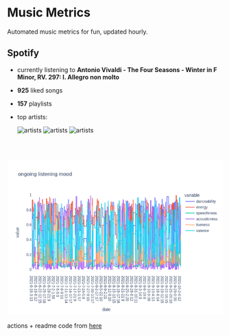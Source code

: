 # Music Metrics

Automated music metrics for fun, updated hourly.

## Spotify

- currently listening to **Antonio Vivaldi - The Four Seasons - Winter in F Minor, RV. 297: I. Allegro non molto**

- **925** liked songs
- **157** playlists

- top artists: 

    ![artists](https://i.scdn.co/image/ab6761610000f178f9b1521167f731d99bd51a07) ![artists](https://i.scdn.co/image/ab6761610000f178489a895e62d62ab71f50775f) ![artists](https://i.scdn.co/image/ab6761610000f178901b700b32a9996a37258995)

<br></br>

<!-- ## Audio features for currently playing

![feature spread](figures/auto.png) -->

![ongoing features](figures/timeseries.png)

actions + readme code from [here](https://github.com/gargakshit/gargakshit)
